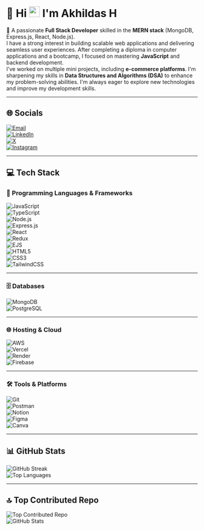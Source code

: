 # 💫 Hi <img src="https://em-content.zobj.net/thumbs/120/apple/325/waving-hand_1f44b.png" width="28" /> I'm Akhildas H

👋 A passionate **Full Stack Developer** skilled in the **MERN stack** (MongoDB, Express.js, React, Node.js).  
I have a strong interest in building scalable web applications and delivering seamless user experiences. After completing a diploma in computer applications and a bootcamp, I focused on mastering **JavaScript** and backend development.  
I've worked on multiple mini projects, including **e-commerce platforms**. I'm sharpening my skills in **Data Structures and Algorithms (DSA)** to enhance my problem-solving abilities. I'm always eager to explore new technologies and improve my development skills.  

---

## 🌐 Socials

[![Email](https://img.shields.io/badge/Email-D14836?logo=gmail&logoColor=white)](mailto:akhildas675@gmail.com)  
[![LinkedIn](https://img.shields.io/badge/LinkedIn-0A66C2?logo=linkedin&logoColor=white)](https://linkedin.com/in/akhildas675)  
[![X](https://img.shields.io/badge/X-000000?logo=X&logoColor=white)](https://x.com/akhildas675)  
[![Instagram](https://img.shields.io/badge/Instagram-E4405F?logo=Instagram&logoColor=white)](https://instagram.com/akhildas_675)  

---

## 💻 Tech Stack

### 🚀 Programming Languages & Frameworks

![JavaScript](https://img.shields.io/badge/JavaScript-0d1117?style=for-the-badge&logo=javascript&logoColor=F7DF1E)  
![TypeScript](https://img.shields.io/badge/TypeScript-0d1117?style=for-the-badge&logo=typescript&logoColor=white)  
![Node.js](https://img.shields.io/badge/Node.js-0d1117?style=for-the-badge&logo=node.js&logoColor=green)  
![Express.js](https://img.shields.io/badge/Express.js-0d1117?style=for-the-badge&logo=express&logoColor=white)  
![React](https://img.shields.io/badge/React-0d1117?style=for-the-badge&logo=react&logoColor=61DAFB)  
![Redux](https://img.shields.io/badge/Redux-0d1117?style=for-the-badge&logo=redux&logoColor=white)  
![EJS](https://img.shields.io/badge/EJS-0d1117?style=for-the-badge&logo=ejs&logoColor=white)  
![HTML5](https://img.shields.io/badge/HTML5-0d1117?style=for-the-badge&logo=html5&logoColor=white)  
![CSS3](https://img.shields.io/badge/CSS3-0d1117?style=for-the-badge&logo=css3&logoColor=white)  
![TailwindCSS](https://img.shields.io/badge/TailwindCSS-0d1117?style=for-the-badge&logo=tailwind-css&logoColor=white)

---

### 🗄️ Databases

![MongoDB](https://img.shields.io/badge/MongoDB-0d1117?style=for-the-badge&logo=mongodb&logoColor=47A248)  
![PostgreSQL](https://img.shields.io/badge/PostgreSQL-0d1117?style=for-the-badge&logo=postgresql&logoColor=white)

---

### 🌐 Hosting & Cloud

![AWS](https://img.shields.io/badge/AWS-0d1117?style=for-the-badge&logo=amazon-aws&logoColor=white)  
![Vercel](https://img.shields.io/badge/Vercel-0d1117?style=for-the-badge&logo=vercel&logoColor=white)  
![Render](https://img.shields.io/badge/Render-0d1117?style=for-the-badge&logo=render&logoColor=white)  
![Firebase](https://img.shields.io/badge/Firebase-0d1117?style=for-the-badge&logo=firebase&logoColor=FFCA28)

---

### 🛠️ Tools & Platforms

![Git](https://img.shields.io/badge/Git-0d1117?style=for-the-badge&logo=git&logoColor=white)  
![Postman](https://img.shields.io/badge/Postman-0d1117?style=for-the-badge&logo=postman&logoColor=white)  
![Notion](https://img.shields.io/badge/Notion-0d1117?style=for-the-badge&logo=notion&logoColor=white)  
![Figma](https://img.shields.io/badge/Figma-0d1117?style=for-the-badge&logo=figma&logoColor=white)  
![Canva](https://img.shields.io/badge/Canva-0d1117?style=for-the-badge&logo=canva&logoColor=white)

---

## 📊 GitHub Stats

![GitHub Streak](https://nirzak-streak-stats.vercel.app/?user=akhildas675&theme=transparent&hide_border=true)  
![Top Languages](https://github-readme-stats.vercel.app/api/top-langs/?username=akhildas675&theme=transparent&hide_border=true&layout=compact)

---

## 🔝 Top Contributed Repo

![Top Contributed Repo](https://github-contributor-stats.vercel.app/api?username=akhildas675&limit=5&theme=transparent&combine_all_yearly_contributions=true)  
![GitHub Stats](https://github-readme-stats.vercel.app/api?username=akhildas675&theme=transparent&hide_border=true)

